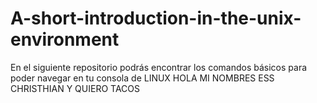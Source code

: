 # A-short-introduction-in-the-unix-environment
En el siguiente repositorio podrás encontrar los comandos básicos para poder navegar en tu consola de LINUX
HOLA
MI NOMBRES ESS CHRISTHIAN Y QUIERO TACOS
